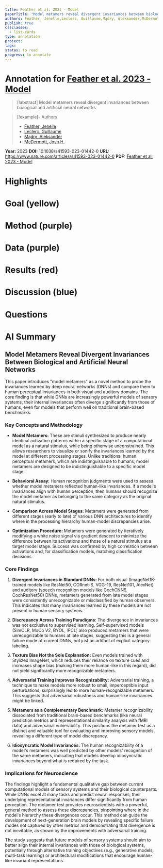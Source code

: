 ```yaml
---
title: Feather et al. 2023 - Model
paperTitle: "Model metamers reveal divergent invariances between biological and artificial neural networks"
authors: Feather, Jenelle,Leclerc, Guillaume,Mądry, Aleksander,McDermott, Josh H.
publish: true
cssclasses:
  - list-cards
type: annotation
project:
tags:
status: to read
progress: to annotate
---
```

# Annotation for [Feather et al. 2023 - Model](Papers/References/Feather%20et%20al.%202023%20-%20Model)

> [!abstract] Model metamers reveal divergent invariances between biological and artificial neural networks

> [!example]- Authors
> - [Feather, Jenelle](Feather%2C%20Jenelle)
> - [Leclerc, Guillaume](Leclerc%2C%20Guillaume)
> - [Mądry, Aleksander](M%C4%85dry%2C%20Aleksander)
> - [McDermott, Josh H.](McDermott%2C%20Josh%20H.)

**Year:** 2023
**DOI:** 10.1038/s41593-023-01442-0
**URL:** https://www.nature.com/articles/s41593-023-01442-0
**PDF:** [Feather et al. 2023 - Model](Papers/PDFs/Feather%20et%20al.%202023%20-%20Model%20metamers%20reveal%20divergent%20invariances%20between%20biological%20and%20artificial%20neural%20networks.pdf)

# Highlights


# Goal (yellow)


# Method (purple)


# Data (purple)


# Results (red)


# Discussion (blue)


# Questions


# AI Summary
## Model Metamers Reveal Divergent Invariances Between Biological and Artificial Neural Networks

This paper introduces "model metamers" as a novel method to probe the invariances learned by deep neural networks (DNNs) and compare them to human perceptual invariances in both visual and auditory domains. The core finding is that while DNNs are increasingly powerful models of sensory systems, their internal invariances often diverge significantly from those of humans, even for models that perform well on traditional brain-based benchmarks.

### Key Concepts and Methodology

- **Model Metamers:** These are stimuli synthesized to produce nearly identical activation patterns within a specific stage of a computational model as a natural stimulus, while being otherwise unconstrained. This allows researchers to visualize or sonify the invariances learned by the model at different processing stages. Unlike traditional human perceptual metamers, which are indistinguishable to humans, model metamers are designed to be indistinguishable to a specific model stage.
    
- **Behavioral Assay:** Human recognition judgments were used to assess whether model metamers reflected human-like invariances. If a model's invariances align with human perception, then humans should recognize the model metamer as belonging to the same category as the original natural stimulus.
    
- **Comparison Across Model Stages:** Metamers were generated from different stages (early to late) of various DNN architectures to identify where in the processing hierarchy human-model discrepancies arise.
    
- **Optimization Procedure:** Metamers were generated by iteratively modifying a white noise signal via gradient descent to minimize the difference between its activations and those of a natural stimulus at a target model stage. Success was confirmed by high correlation between activations and, for classification models, matching classification decisions.
    

### Core Findings

1. **Divergent Invariances in Standard DNNs:** For both visual (ImageNet1K-trained models like ResNet50, CORnet-S, VGG-19, ResNet101, AlexNet) and auditory (speech recognition models like CochCNN9, CochResNet50) DNNs, metamers generated from late model stages were consistently unrecognizable or misclassified by human observers. This indicates that many invariances learned by these models are not present in human sensory systems.
    
2. **Discrepancy Across Training Paradigms:** The divergence in invariances was not exclusive to supervised learning. Self-supervised models (SimCLR, MoCo V2, BYOL, IPCL) also produced metamers that were unrecognizable to humans at late stages, suggesting this is a general failure mode of current DNNs, not just an artifact of explicit category labeling.
    
3. **Texture Bias Not the Sole Explanation:** Even models trained with Stylized ImageNet, which reduces their reliance on texture cues and increases shape bias (making them more human-like in this regard), did not yield significantly more recognizable metamers.
    
4. **Adversarial Training Improves Recognizability:** Adversarial training, a technique to make models more robust to small, imperceptible input perturbations, surprisingly led to more human-recognizable metamers. This suggests that adversarial robustness and human-like invariances might be linked.
    
5. **Metamers as a Complementary Benchmark:** Metamer recognizability dissociated from traditional brain-based benchmarks (like neural prediction metrics and representational similarity analysis with fMRI data) and adversarial vulnerability. This positions the metamer test as a distinct and valuable tool for evaluating and improving sensory models, revealing a different type of model discrepancy.
    
6. **Idiosyncratic Model Invariances:** The human recognizability of a model's metamers was well predicted by other models' recognition of the same metamers, indicating that models develop idiosyncratic invariances beyond what is required by the task.
    

### Implications for Neuroscience

The findings highlight a fundamental qualitative gap between current computational models of sensory systems and their biological counterparts. While DNNs excel at many tasks and predict neural responses, their underlying representational invariances differ significantly from human perception. The metamer test provides neuroscientists with a powerful, general method to assess these discrepancies, pinpointing where in the model's hierarchy these divergences occur. This method can guide the development of next-generation brain models by revealing specific failure modes not captured by other metrics and demonstrating that divergence is not inevitable, as shown by the improvements with adversarial training.

The study suggests that future models of sensory systems should aim to better align their internal invariances with those of biological systems, potentially through alternative training objectives (e.g., generative models, multi-task learning) or architectural modifications that encourage human-like invariant representations.